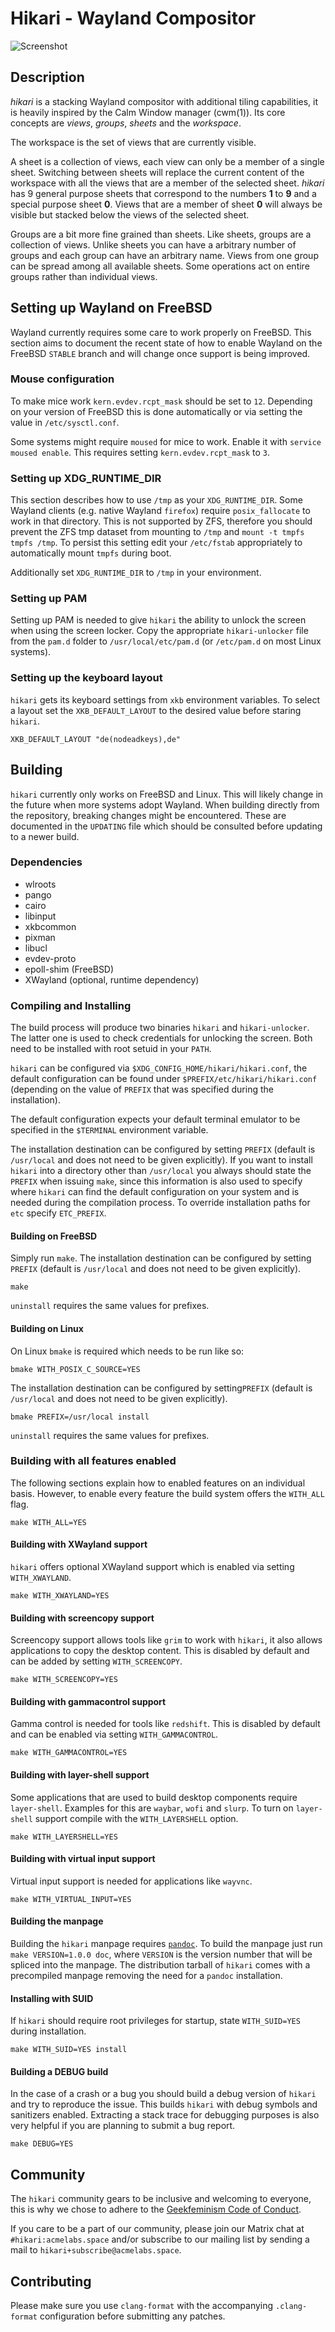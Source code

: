 # Hikari - Wayland Compositor

![Screenshot](https://acmelabs.space/~raichoo/hikari.png)

## Description

_hikari_ is a stacking Wayland compositor with additional tiling capabilities,
it is heavily inspired by the Calm Window manager (cwm(1)). Its core concepts
are *views*, *groups*, *sheets* and the *workspace*.

The workspace is the set of views that are currently visible.

A sheet is a collection of views, each view can only be a member of a single
sheet. Switching between sheets will replace the current content of the
workspace with all the views that are a member of the selected sheet. _hikari_
has 9 general purpose sheets that correspond to the numbers **1** to **9** and a
special purpose sheet **0**. Views that are a member of sheet **0** will
always be visible but stacked below the views of the selected sheet.

Groups are a bit more fine grained than sheets. Like sheets, groups are a
collection of views. Unlike sheets you can have a arbitrary number of groups
and each group can have an arbitrary name. Views from one group can be spread
among all available sheets. Some operations act on entire groups rather than
individual views.

## Setting up Wayland on FreeBSD

Wayland currently requires some care to work properly on FreeBSD. This section
aims to document the recent state of how to enable Wayland on the FreeBSD
`STABLE` branch and will change once support is being improved.

### Mouse configuration

To make mice work `kern.evdev.rcpt_mask` should be set to `12`. Depending on
your version of FreeBSD this is done automatically or via setting the value in
`/etc/sysctl.conf`.

Some systems might require `moused` for mice to work. Enable it with `service
moused enable`. This requires setting `kern.evdev.rcpt_mask` to `3`.

### Setting up XDG\_RUNTIME\_DIR

This section describes how to use `/tmp` as your `XDG_RUNTIME_DIR`. Some Wayland
clients (e.g. native Wayland `firefox`) require `posix_fallocate` to work in
that directory. This is not supported by ZFS, therefore you should prevent the
ZFS tmp dataset from mounting to `/tmp` and `mount -t tmpfs tmpfs /tmp`. To
persist this setting edit your `/etc/fstab` appropriately to automatically mount
`tmpfs` during boot.

Additionally set `XDG_RUNTIME_DIR` to `/tmp` in your environment.

### Setting up PAM

Setting up PAM is needed to give `hikari` the ability to unlock the screen when
using the screen locker. Copy the appropriate `hikari-unlocker` file from the
`pam.d` folder to `/usr/local/etc/pam.d` (or `/etc/pam.d` on most Linux
systems).

### Setting up the keyboard layout

`hikari` gets its keyboard settings from `xkb` environment variables. To select
a layout set the `XKB_DEFAULT_LAYOUT` to the desired value before staring
`hikari`.

```
XKB_DEFAULT_LAYOUT "de(nodeadkeys),de"
```

## Building

`hikari` currently only works on FreeBSD and Linux. This will likely change in
the future when more systems adopt Wayland. When building directly from the
repository, breaking changes might be encountered. These are documented in the
`UPDATING` file which should be consulted before updating to a newer build.

### Dependencies

* wlroots
* pango
* cairo
* libinput
* xkbcommon
* pixman
* libucl
* evdev-proto
* epoll-shim (FreeBSD)
* XWayland (optional, runtime dependency)

### Compiling and Installing

The build process will produce two binaries `hikari` and `hikari-unlocker`. The
latter one is used to check credentials for unlocking the screen. Both need to
be installed with root setuid in your `PATH`.

`hikari` can be configured via `$XDG_CONFIG_HOME/hikari/hikari.conf`, the
default configuration can be found under `$PREFIX/etc/hikari/hikari.conf`
(depending on the value of `PREFIX` that was specified during the installation).

The default configuration expects your default terminal emulator to be specified
in the `$TERMINAL` environment variable.

The installation destination can be configured by setting `PREFIX` (default is
`/usr/local` and does not need to be given explicitly). If you want to install
`hikari` into a directory other than `/usr/local` you always should state the
`PREFIX` when issuing `make`, since this information is also used to specify
where `hikari` can find the default configuration on your system and is needed
during the compilation process. To override installation paths for `etc` specify
`ETC_PREFIX`.

#### Building on FreeBSD

Simply run `make`. The installation destination can be configured by setting
`PREFIX` (default is `/usr/local` and does not need to be given explicitly).

```
make
```

`uninstall` requires the same values for prefixes.

#### Building on Linux

On Linux `bmake` is required which needs to be run like so:

```
bmake WITH_POSIX_C_SOURCE=YES
```

The installation destination can be configured by
setting`PREFIX` (default is `/usr/local` and does not need to be given
explicitly).

```
bmake PREFIX=/usr/local install
```

`uninstall` requires the same values for prefixes.

### Building with all features enabled

The following sections explain how to enabled features on an individual basis.
However, to enable every feature the build system offers the `WITH_ALL` flag.

```
make WITH_ALL=YES
```

#### Building with XWayland support

`hikari` offers optional XWayland support which is enabled via setting
`WITH_XWAYLAND`.

```
make WITH_XWAYLAND=YES
```

#### Building with screencopy support

Screencopy support allows tools like `grim` to work with `hikari`, it also
allows applications to copy the desktop content. This is disabled by default
and can be added by setting `WITH_SCREENCOPY`.

```
make WITH_SCREENCOPY=YES
```

#### Building with gammacontrol support

Gamma control is needed for tools like `redshift`. This is disabled by default
and can be enabled via setting `WITH_GAMMACONTROL`.

```
make WITH_GAMMACONTROL=YES
```

#### Building with layer-shell support

Some applications that are used to build desktop components require
`layer-shell`. Examples for this are `waybar`, `wofi` and `slurp`. To turn on
`layer-shell` support compile with the `WITH_LAYERSHELL` option.

```
make WITH_LAYERSHELL=YES
```

#### Building with virtual input support

Virtual input support is needed for applications like `wayvnc`.

```
make WITH_VIRTUAL_INPUT=YES
```

#### Building the manpage

Building the `hikari` manpage requires [`pandoc`](http://pandoc.org/). To build
the manpage just run `make VERSION=1.0.0 doc`, where `VERSION` is the version
number that will be spliced into the manpage. The distribution tarball of
`hikari` comes with a precompiled manpage removing the need for a `pandoc`
installation.

#### Installing with SUID

If `hikari` should require root privileges for startup, state `WITH_SUID=YES`
during installation.

```
make WITH_SUID=YES install
```

#### Building a DEBUG build

In the case of a crash or a bug you should build a debug version of `hikari` and
try to reproduce the issue. This builds `hikari` with debug symbols and
sanitizers enabled. Extracting a stack trace for debugging purposes is also very
helpful if you are planning to submit a bug report.

```
make DEBUG=YES
```

## Community

The `hikari` community gears to be inclusive and welcoming to everyone, this is
why we chose to adhere to the [Geekfeminism Code of
Conduct](https://hikari.acmelabs.space/coc.html).

If you care to be a part of our community, please join our Matrix chat at
`#hikari:acmelabs.space` and/or subscribe to our mailing list by sending a mail
to `hikari+subscribe@acmelabs.space`.

## Contributing

Please make sure you use `clang-format` with the accompanying `.clang-format`
configuration before submitting any patches.
